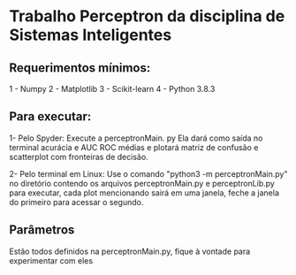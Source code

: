 # Trabalho Perceptron da disciplina de Sistemas Inteligentes

## Requerimentos mínimos:
1 - Numpy
2 - Matplotlib
3 - Scikit-learn
4 - Python 3.8.3

## Para executar:
1- Pelo Spyder:
Execute a perceptronMain. py
Ela dará como saída no terminal acurácia e AUC ROC médias e plotará matriz de confusão e scatterplot com fronteiras de decisão.

2- Pelo terminal em Linux:
Use o comando "python3 -m perceptronMain.py" no diretório contendo os arquivos perceptronMain.py e perceptronLib.py para executar, cada plot mencionando sairá em uma janela, feche a janela do primeiro para acessar o segundo.

## Parâmetros
Estão todos definidos na perceptronMain.py, fique à vontade para experimentar com eles
